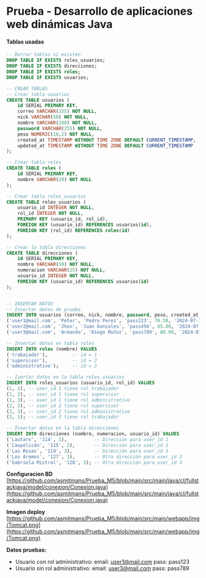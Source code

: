 # Prueba - Desarrollo de aplicaciones web dinámicas Java


#### Tablas usadas  

```sql
-- Borrar tablas si existen
DROP TABLE IF EXISTS roles_usuarios;
DROP TABLE IF EXISTS direcciones;
DROP TABLE IF EXISTS roles;
DROP TABLE IF EXISTS usuarios;

-- CREAR TABLAS
-- Crear tabla usuarios
CREATE TABLE usuarios (
    id SERIAL PRIMARY KEY,
    correo VARCHAR(255) NOT NULL,
    nick VARCHAR(50) NOT NULL,
    nombre VARCHAR(100) NOT NULL,
    password VARCHAR(255) NOT NULL,
    peso NUMERIC(10,2) NOT NULL,
    created_at TIMESTAMP WITHOUT TIME ZONE DEFAULT CURRENT_TIMESTAMP,
    updated_at TIMESTAMP WITHOUT TIME ZONE DEFAULT CURRENT_TIMESTAMP
);

-- Crear tabla roles
CREATE TABLE roles (
	id SERIAL PRIMARY KEY,
	nombre VARCHAR(20) NOT NULL
);

-- Crear tabla roles_usuarios
CREATE TABLE roles_usuarios (
	usuario_id INTEGER NOT NULL,
	rol_id INTEGER NOT NULL,
	PRIMARY KEY (usuario_id, rol_id),
	FOREIGN KEY (usuario_id) REFERENCES usuarios(id),
	FOREIGN KEY (rol_id) REFERENCES roles(id)
);

-- Crear la tabla direcciones
CREATE TABLE direcciones (
	id SERIAL PRIMARY KEY,
	nombre VARCHAR(50) NOT NULL,
	numeracion VARCHAR(25) NOT NULL,
	usuario_id INTEGER NOT NULL,
	FOREIGN KEY (usuario_id) REFERENCES usuarios(id)
);


-- INSERTAR DATOS
-- Insertar datos de prueba
INSERT INTO usuarios (correo, nick, nombre, password, peso, created_at, updated_at) VALUES
('user1@mail.com', 'Peter', 'Pedro Perez', 'pass123', 70.50, '2024-07-10 17:47:23', '2024-07-10 17:47:23'),
('user2@mail.com', 'Jhon', 'Juan Gonzales', 'pass456', 65.00, '2024-07-10 17:47:23', '2024-07-10 17:47:23'),
('user3@mail.com', 'Armando', 'Diego Muñoz', 'pass789', 80.00, '2024-07-10 17:47:23', '2024-07-10 17:47:23');

-- Insertar datos en tabla roles
INSERT INTO roles (nombre) VALUES
('trabajador'),			-- id = 1
('supervisor'),			-- id = 2
('administrativo');		-- id = 3

-- Isertar datos en la tabla roles_usuarios
INSERT INTO roles_usuarios (usuario_id, rol_id) VALUES
(1, 1), -- user_id 1 tiene rol trabajador
(1, 2), -- user_id 1 tiene rol supervisor
(1, 3), -- user_id 1 tiene rol administrativo
(2, 2), -- user_id 2 tiene rol supervisor
(2, 3), -- user_id 2 tiene rol administrativo
(3, 1); -- user_id 3 tiene rol trabajador

-- Insertar datos en la tabla direcciones
INSERT INTO direcciones (nombre, numeracion, usuario_id) VALUES
('Lautaro', '114', 1),			-- Dirección para user_id 1
('Caupolicán', '115', 2),		-- Dirección para user_id 2
('Las Rosas', '119', 3),		-- Dirección para user_id 3
('Los Aromos', '127', 3),		-- Otra dirección para user_id 3
('Gabriela Mistral', '128', 3);	-- Otra dirección para user_id 3
```
  
  
**Configuracion BD**  
[https://github.com/asmitmans/Prueba_M5/blob/main/src/main/java/cl/fullstackjava/model/conexion/Conexion.java](https://github.com/asmitmans/Prueba_M5/blob/main/src/main/java/cl/fullstackjava/model/conexion/Conexion.java)  


**Imagen deploy**  
[https://github.com/asmitmans/Prueba_M5/blob/main/src/main/webapp/img/Tomcat.png](https://github.com/asmitmans/Prueba_M5/blob/main/src/main/webapp/img/Tomcat.png)


**Datos pruebas:**  
 * Usuario con rol administrativo: email: user1@mail.com pass: pass123
 * Usuario sin rol administrativo: email: user3@mail.com pass: pass789

